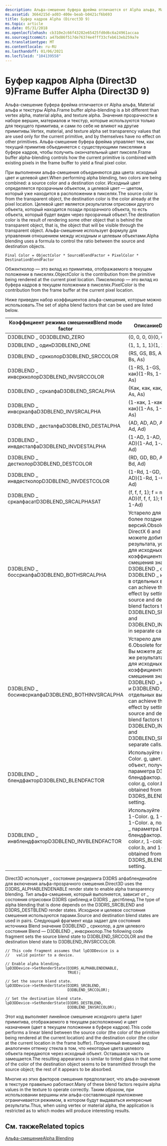 ```yaml
---
description: Альфа-смешение буфера фрейма отличается от Alpha альфа, Material альфа и текстуры Alpha.
ms.assetid: 3664215d-ad03-400e-beab-b0421cf6b693
title: Буфер кадров Alpha (Direct3D 9)
ms.topic: article
ms.date: 05/31/2018
ms.openlocfilehash: cb310e2c66f43282e65425fd0d6c6a24961accaa
ms.sourcegitcommit: a47bd86f517de76374e4fff33cfeb613eb259a7e
ms.translationtype: MT
ms.contentlocale: ru-RU
ms.lasthandoff: 01/06/2021
ms.locfileid: "104139558"
---
```

# <a name="frame-buffer-alpha-direct3d-9"></a><span data-ttu-id="40f7b-103">Буфер кадров Alpha (Direct3D 9)</span><span class="sxs-lookup"><span data-stu-id="40f7b-103">Frame Buffer Alpha (Direct3D 9)</span></span>

<span data-ttu-id="40f7b-104">Альфа-смешение буфера фрейма отличается от Alpha альфа, Material альфа и текстуры Alpha.</span><span class="sxs-lookup"><span data-stu-id="40f7b-104">Frame buffer alpha-blending is a bit different than vertex alpha, material alpha, and texture alpha.</span></span> <span data-ttu-id="40f7b-105">Значения прозрачности в наборе вершин, материалов и текстур, которые используются только для текущего примитива, и сами по себе не влияют на другие примитивы.</span><span class="sxs-lookup"><span data-stu-id="40f7b-105">Vertex, material, and texture alpha set transparency values that are used only for the current primitive, and by themselves have no effect on other primitives.</span></span> <span data-ttu-id="40f7b-106">Альфа-смешение буфера фрейма управляет тем, как текущий примитив объединяется с существующими пикселями в буфере кадров, чтобы получить окончательный цвет пикселя.</span><span class="sxs-lookup"><span data-stu-id="40f7b-106">Frame buffer alpha-blending controls how the current primitive is combined with existing pixels in the frame buffer to yield a final pixel color.</span></span>

<span data-ttu-id="40f7b-107">При выполнении альфа-смешения объединяются два цвета: исходный цвет и целевой цвет.</span><span class="sxs-lookup"><span data-stu-id="40f7b-107">When performing alpha blending, two colors are being combined: a source color and a destination color.</span></span> <span data-ttu-id="40f7b-108">Исходный цвет определяется прозрачным объектом, а целевой цвет — цветом, который уже находится в расположении в пикселях.</span><span class="sxs-lookup"><span data-stu-id="40f7b-108">The source color is from the transparent object, the destination color is the color already at the pixel location.</span></span> <span data-ttu-id="40f7b-109">Целевой цвет является результатом отрисовки другого объекта, который находится позади прозрачного объекта, то есть объекта, который будет виден через прозрачный объект.</span><span class="sxs-lookup"><span data-stu-id="40f7b-109">The destination color is the result of rendering some other object that is behind the transparent object, that is, the object that will be visible through the transparent object.</span></span> <span data-ttu-id="40f7b-110">Альфа-смешение использует формулу для управления отношением между исходным и целевым объектами.</span><span class="sxs-lookup"><span data-stu-id="40f7b-110">Alpha blending uses a formula to control the ratio between the source and destination objects.</span></span>


```
Final Color = ObjectColor * SourceBlendFactor + PixelColor * DestinationBlendFactor 
```



<span data-ttu-id="40f7b-111">Обжектколор — это вклад из примитива, отображаемого в текущем положении в пикселях.</span><span class="sxs-lookup"><span data-stu-id="40f7b-111">ObjectColor is the contribution from the primitive being rendered at the current pixel location.</span></span> <span data-ttu-id="40f7b-112">Пикселколор — это вклад из буфера кадров в текущем положении в пикселях.</span><span class="sxs-lookup"><span data-stu-id="40f7b-112">PixelColor is the contribution from the frame buffer at the current pixel location.</span></span>

<span data-ttu-id="40f7b-113">Ниже приведен набор коэффициентов альфа-смешения, которые можно использовать.</span><span class="sxs-lookup"><span data-stu-id="40f7b-113">The set of alpha blend factors that can be used are listed below.</span></span>



| <span data-ttu-id="40f7b-114">Коэффициент режима смешения</span><span class="sxs-lookup"><span data-stu-id="40f7b-114">Blend mode factor</span></span>         | <span data-ttu-id="40f7b-115">Описание</span><span class="sxs-lookup"><span data-stu-id="40f7b-115">Description</span></span>                                                                                                                                                                              |
|---------------------------|------------------------------------------------------------------------------------------------------------------------------------------------------------------------------------------|
| <span data-ttu-id="40f7b-116">D3DBLEND \_ 0</span><span class="sxs-lookup"><span data-stu-id="40f7b-116">D3DBLEND\_ZERO</span></span>            | <span data-ttu-id="40f7b-117">(0, 0, 0, 0)</span><span class="sxs-lookup"><span data-stu-id="40f7b-117">(0, 0, 0, 0)</span></span>                                                                                                                                                                             |
| <span data-ttu-id="40f7b-118">D3DBLEND \_ один</span><span class="sxs-lookup"><span data-stu-id="40f7b-118">D3DBLEND\_ONE</span></span>             | <span data-ttu-id="40f7b-119">(1, 1, 1, 1)</span><span class="sxs-lookup"><span data-stu-id="40f7b-119">(1, 1, 1, 1)</span></span>                                                                                                                                                                             |
| <span data-ttu-id="40f7b-120">D3DBLEND \_ сркколор</span><span class="sxs-lookup"><span data-stu-id="40f7b-120">D3DBLEND\_SRCCOLOR</span></span>        | <span data-ttu-id="40f7b-121">(RS, GS, BS, AS)</span><span class="sxs-lookup"><span data-stu-id="40f7b-121">(Rs, Gs, Bs, As)</span></span>                                                                                                                                                                         |
| <span data-ttu-id="40f7b-122">D3DBLEND \_ инвсркколор</span><span class="sxs-lookup"><span data-stu-id="40f7b-122">D3DBLEND\_INVSRCCOLOR</span></span>     | <span data-ttu-id="40f7b-123">(1-RS, 1-GS, 1-BS, 1-как)</span><span class="sxs-lookup"><span data-stu-id="40f7b-123">(1-Rs, 1-Gs, 1-Bs, 1-As)</span></span>                                                                                                                                                                 |
| <span data-ttu-id="40f7b-124">D3DBLEND \_ сркалфа</span><span class="sxs-lookup"><span data-stu-id="40f7b-124">D3DBLEND\_SRCALPHA</span></span>        | <span data-ttu-id="40f7b-125">(Как, как, как, как)</span><span class="sxs-lookup"><span data-stu-id="40f7b-125">(As, As, As, As)</span></span>                                                                                                                                                                         |
| <span data-ttu-id="40f7b-126">D3DBLEND \_ инвсркалфа</span><span class="sxs-lookup"><span data-stu-id="40f7b-126">D3DBLEND\_INVSRCALPHA</span></span>     | <span data-ttu-id="40f7b-127">(1-как, 1-как, 1-как, 1 — как)</span><span class="sxs-lookup"><span data-stu-id="40f7b-127">(1-As, 1-As, 1-As, 1-As)</span></span>                                                                                                                                                                 |
| <span data-ttu-id="40f7b-128">D3DBLEND \_ десталфа</span><span class="sxs-lookup"><span data-stu-id="40f7b-128">D3DBLEND\_DESTALPHA</span></span>       | <span data-ttu-id="40f7b-129">(AD, AD, AD, AD)</span><span class="sxs-lookup"><span data-stu-id="40f7b-129">(Ad, Ad, Ad, Ad)</span></span>                                                                                                                                                                         |
| <span data-ttu-id="40f7b-130">D3DBLEND \_ инвдесталфа</span><span class="sxs-lookup"><span data-stu-id="40f7b-130">D3DBLEND\_INVDESTALPHA</span></span>    | <span data-ttu-id="40f7b-131">(1-AD, 1-AD, 1-AD, 1-AD)</span><span class="sxs-lookup"><span data-stu-id="40f7b-131">(1-Ad, 1-Ad, 1-Ad, 1-Ad)</span></span>                                                                                                                                                                 |
| <span data-ttu-id="40f7b-132">D3DBLEND \_ дестколор</span><span class="sxs-lookup"><span data-stu-id="40f7b-132">D3DBLEND\_DESTCOLOR</span></span>       | <span data-ttu-id="40f7b-133">(RD, GD, BD, AD)</span><span class="sxs-lookup"><span data-stu-id="40f7b-133">(Rd, Gd, Bd, Ad)</span></span>                                                                                                                                                                         |
| <span data-ttu-id="40f7b-134">D3DBLEND \_ инвдестколор</span><span class="sxs-lookup"><span data-stu-id="40f7b-134">D3DBLEND\_INVDESTCOLOR</span></span>    | <span data-ttu-id="40f7b-135">(1-Rd, 1-GD, 1-BD, 1-AD)</span><span class="sxs-lookup"><span data-stu-id="40f7b-135">(1-Rd, 1-Gd, 1-Bd, 1-Ad)</span></span>                                                                                                                                                                 |
| <span data-ttu-id="40f7b-136">D3DBLEND \_ сркалфасат</span><span class="sxs-lookup"><span data-stu-id="40f7b-136">D3DBLEND\_SRCALPHASAT</span></span>     | <span data-ttu-id="40f7b-137">(f, f, f, 1); f = min (AS, 1-AD)</span><span class="sxs-lookup"><span data-stu-id="40f7b-137">(f, f, f, 1); f = min(As, 1-Ad)</span></span>                                                                                                                                                          |
| <span data-ttu-id="40f7b-138">D3DBLEND \_ боссркалфа</span><span class="sxs-lookup"><span data-stu-id="40f7b-138">D3DBLEND\_BOTHSRCALPHA</span></span>    | <span data-ttu-id="40f7b-139">Устарело для DirectX 6 и более поздних версий.</span><span class="sxs-lookup"><span data-stu-id="40f7b-139">Obsolete for DirectX 6 and later.</span></span> <span data-ttu-id="40f7b-140">Вы можете добиться того же результата, установив для исходных и целевых коэффициентов смешения значения D3DBLEND \_ сркалфа и D3DBLEND \_ инвсркалфа в отдельных вызовах.</span><span class="sxs-lookup"><span data-stu-id="40f7b-140">You can achieve the same effect by setting the source and destination blend factors to D3DBLEND\_SRCALPHA and D3DBLEND\_INVSRCALPHA in separate calls.</span></span> |
| <span data-ttu-id="40f7b-141">D3DBLEND \_ босинвсркалфа</span><span class="sxs-lookup"><span data-stu-id="40f7b-141">D3DBLEND\_BOTHINVSRCALPHA</span></span> | <span data-ttu-id="40f7b-142">Устарело для DirectX 6.</span><span class="sxs-lookup"><span data-stu-id="40f7b-142">Obsolete for DirectX 6.</span></span> <span data-ttu-id="40f7b-143">Вы можете добиться того же результата, установив для исходных и целевых коэффициентов смешения значения D3DBLEND \_ инвсркалфа и D3DBLEND \_ сркалфа в отдельных вызовах.</span><span class="sxs-lookup"><span data-stu-id="40f7b-143">You can achieve the same effect by setting the source and destination blend factors to D3DBLEND\_INVSRCALPHA and D3DBLEND\_SRCALPHA in separate calls.</span></span>           |
| <span data-ttu-id="40f7b-144">D3DBLEND \_ блендфактор</span><span class="sxs-lookup"><span data-stu-id="40f7b-144">D3DBLEND\_BLENDFACTOR</span></span>     | <span data-ttu-id="40f7b-145">Используйте цвет. r, Color. g, цвет. b и цвет. объект, полученный из \_ параметра D3DRS блендфактор.</span><span class="sxs-lookup"><span data-stu-id="40f7b-145">Use color.r, color.g, color.b, and color.a obtained from the D3DRS\_BLENDFACTOR setting.</span></span>                                                                                                 |
| <span data-ttu-id="40f7b-146">D3DBLEND \_ инвблендфактор</span><span class="sxs-lookup"><span data-stu-id="40f7b-146">D3DBLEND\_INVBLENDFACTOR</span></span>  | <span data-ttu-id="40f7b-147">Используйте 1-Color. r, 1-Color. g, 1 – Color. b и 1-Color. a, полученное из \_ параметра D3DRS блендфактор.</span><span class="sxs-lookup"><span data-stu-id="40f7b-147">Use 1-color.r, 1-color.g, 1-color.b, and 1-color.a obtained from the D3DRS\_BLENDFACTOR setting.</span></span>                                                                                         |



 

<span data-ttu-id="40f7b-148">Direct3D использует \_ состояние рендеринга D3DRS алфабленденабле для включения альфа-прозрачного смешения.</span><span class="sxs-lookup"><span data-stu-id="40f7b-148">Direct3D uses the D3DRS\_ALPHABLENDENABLE render state to enable alpha transparency blending.</span></span> <span data-ttu-id="40f7b-149">Тип альфа-смешения, который выполняется, зависит от \_ состояния отрисовки D3DRS сркбленд и D3DRS \_ дестбленд.</span><span class="sxs-lookup"><span data-stu-id="40f7b-149">The type of alpha blending that is done depends on the D3DRS\_SRCBLEND and D3DRS\_DESTBLEND render states.</span></span> <span data-ttu-id="40f7b-150">Исходное и целевое состояния смешения используются парами.</span><span class="sxs-lookup"><span data-stu-id="40f7b-150">Source and destination blend states are used in pairs.</span></span> <span data-ttu-id="40f7b-151">Следующий фрагмент кода задает для состояния источника Blend значение D3DBLEND \_ сркколор, а для целевого состояния Blend — D3DBLEND \_ инвсркколор.</span><span class="sxs-lookup"><span data-stu-id="40f7b-151">The following code fragment sets the source blend state to D3DBLEND\_SRCCOLOR and the destination blend state to D3DBLEND\_INVSRCCOLOR.</span></span>


```
// This code fragment assumes that lpD3DDevice is a 
//   valid pointer to a device.

// Enable alpha blending.
lpD3DDevice->SetRenderState(D3DRS_ALPHABLENDENABLE, 
                            TRUE);

// Set the source blend state.
lpD3DDevice->SetRenderState(D3DRS_SRCBLEND, 
                            D3DBLEND_SRCCOLOR);

// Set the destination blend state.
lpD3DDevice->SetRenderState(D3DRS_DESTBLEND, 
                            D3DBLEND_INVSRCCOLOR);
```



<span data-ttu-id="40f7b-152">Этот код выполняет линейное смешение исходного цвета (цвет примитива, отображаемого в текущем расположении) и цвет назначения (цвет в текущем положении в буфере кадров).</span><span class="sxs-lookup"><span data-stu-id="40f7b-152">This code performs a linear blend between the source color (the color of the primitive being rendered at the current location) and the destination color (the color at the current location in the frame buffer).</span></span> <span data-ttu-id="40f7b-153">Полученный внешний вид аналогичен оттенку стекла в том, что некоторые цвета целевого объекта передаются через исходный объект. Оставшаяся часть он замещается.</span><span class="sxs-lookup"><span data-stu-id="40f7b-153">The resulting appearance is similar to tinted glass in that some of the color of the destination object seems to be transmitted through the source object; the rest of it appears to be absorbed.</span></span>

<span data-ttu-id="40f7b-154">Многие из этих факторов смешения предполагают, что альфа-значения в текстуре правильно работают.</span><span class="sxs-lookup"><span data-stu-id="40f7b-154">Many of these blend factors require alpha values in the texture to operate correctly.</span></span> <span data-ttu-id="40f7b-155">Таким образом, при использовании вершины или альфа-составляющей приложение ограничивается режимом, в котором будут выдаваться интересные результаты.</span><span class="sxs-lookup"><span data-stu-id="40f7b-155">Thus, when using vertex or material alpha, the application is restricted as to which modes will produce interesting results.</span></span>

## <a name="related-topics"></a><span data-ttu-id="40f7b-156">См. также</span><span class="sxs-lookup"><span data-stu-id="40f7b-156">Related topics</span></span>

<dl> <dt>

[<span data-ttu-id="40f7b-157">Альфа-смешение</span><span class="sxs-lookup"><span data-stu-id="40f7b-157">Alpha Blending</span></span>](alpha-blending.md)
</dt> </dl>

 

 




